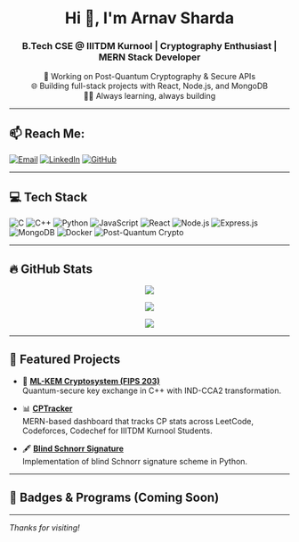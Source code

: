 <h1 align="center">Hi 👋, I'm Arnav Sharda</h1>
<h3 align="center">B.Tech CSE @ IIITDM Kurnool | Cryptography Enthusiast | MERN Stack Developer</h3>

<p align="center">
  🔐 Working on Post-Quantum Cryptography & Secure APIs<br>
  🌐 Building full-stack projects with React, Node.js, and MongoDB<br>
  🧑‍💻 Always learning, always building
</p>

---

## 📫 Reach Me:
[![Email](https://img.shields.io/badge/Email-D14836?logo=gmail&logoColor=white)](mailto:asharda7898@gmail.com)
[![LinkedIn](https://img.shields.io/badge/LinkedIn-0077B5.svg?logo=linkedin&logoColor=white)](https://linkedin.com/in/arnav-sharda-bb281725a)
[![GitHub](https://img.shields.io/badge/GitHub-181717.svg?logo=github&logoColor=white)](https://github.com/arnav7897)

---

## 💻 Tech Stack
![C](https://img.shields.io/badge/c-%2300599C.svg?style=flat&logo=c&logoColor=white)
![C++](https://img.shields.io/badge/c++-%2300599C.svg?style=flat&logo=c%2B%2B&logoColor=white)
![Python](https://img.shields.io/badge/Python-3670A0?style=flat&logo=python&logoColor=ffdd54)
![JavaScript](https://img.shields.io/badge/JavaScript-F7DF1E.svg?style=flat&logo=javascript&logoColor=black)
![React](https://img.shields.io/badge/React-20232A?style=flat&logo=react&logoColor=61DAFB)
![Node.js](https://img.shields.io/badge/Node.js-339933?style=flat&logo=node.js&logoColor=white)
![Express.js](https://img.shields.io/badge/Express.js-000000?style=flat&logo=express&logoColor=white)
![MongoDB](https://img.shields.io/badge/MongoDB-4EA94B?style=flat&logo=mongodb&logoColor=white)
![Docker](https://img.shields.io/badge/Docker-2496ED?style=flat&logo=docker&logoColor=white)
![Post-Quantum Crypto](https://img.shields.io/badge/Post--Quantum%20Crypto-008080?style=flat)

---

## 🔥 GitHub Stats

<p align="center">
  <img src="https://github-readme-stats.vercel.app/api?username=arnav7897&theme=radical&show_icons=true&count_private=true" />
</p>

<p align="center">
  <img src="https://github-readme-streak-stats.herokuapp.com/?user=arnav7897&theme=radical&hide_border=false" />
</p>

<p align="center">
  <img src="https://github-readme-stats.vercel.app/api/top-langs/?username=arnav7897&layout=compact&theme=radical&count_private=true" />
</p>

---

## 🌟 Featured Projects

- 🔐 [**ML-KEM Cryptosystem (FIPS 203)**](https://github.com/arnav7897/Module_lattice_Key_exchange_mechanism_FIPS-203)  
  Quantum-secure key exchange in C++ with IND-CCA2 transformation.

- 📊 [**CPTracker**](https://github.com/arnav7897/cptracker)  
  MERN-based dashboard that tracks CP stats across LeetCode, Codeforces, Codechef for IIITDM Kurnool Students.

- 🖋️ [**Blind Schnorr Signature**](https://github.com/arnav7897/blind_schnorr_implementation)  
  Implementation of blind Schnorr signature scheme in Python.

---

## 🏅 Badges & Programs (Coming Soon)

<!-- Example -->
<!--
[![An image of @arnav7897's Holopin badges, which is a link to view their full Holopin profile](https://holopin.me/arnav7897)](https://holopin.io/@arnav7897)
-->

---
<!--
### 🚀 Portfolio & Resume

- 🌐 Portfolio: *(Coming soon or add your Netlify/Pages link here)*
- 📄 [Resume PDF](https://github.com/arnav7897/Arnav_Resume_update.pdf)

---
--->
_Thanks for visiting!_

